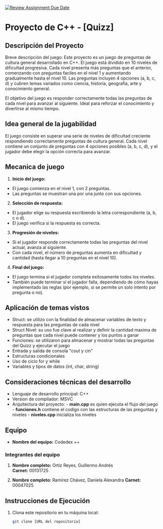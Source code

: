 [![Review Assignment Due Date](https://classroom.github.com/assets/deadline-readme-button-22041afd0340ce965d47ae6ef1cefeee28c7c493a6346c4f15d667ab976d596c.svg)](https://classroom.github.com/a/mi1WNrHU)
# Proyecto de C++ - [Quizz]

## Descripción del Proyecto

Breve descripción del juego:
Este proyecto es un juego de preguntas de cultura general desarrollado en C++. El juego está dividido en 10 niveles de dificultad progresiva. Cada nivel presenta más preguntas que el anterior, comenzando con preguntas faciles en el nivel 1 y aumentando gradualmente hasta el nivel 10. Las preguntas incluyen 4 opciones (a, b, c, d) y cubren temas variados como ciencia, historia, geografía, arte y conocimiento general.

El objetivo del juego es responder correctamente todas las preguntas de cada nivel para avanzar al siguiente. Ideal para reforzar el conocimiento y divertirse al mismo tiempo.

## Idea general de la jugabilidad 

El juego consiste en superar una serie de niveles de dificultad creciente respondiendo correctamente preguntas de cultura general. Cada nivel contiene un conjunto de preguntas con 4 opciones posibles (a, b, c, d), y el jugador debe elegir la opción correcta para avanzar.


## Mecanica de juego

1. **Inicio del juego:** 

- El juego comienza en el nivel 1, con 2 preguntas.
- Las preguntas se muestran una por una junto con sus opciones.

2. **Selección de respuesta:**

- El jugador elige su respuesta escribiendo la letra correspondiente (a, b, c o d).
- El juego verifica si la respuesta es correcta.

3. **Progresión de niveles:**

- Si el jugador responde correctamente todas las preguntas del nivel actual, avanza al siguiente.
- Con cada nivel, el número de preguntas aumenta en dificultad y cantidad (hasta llegar a 10 preguntas en el nivel 10).

4. **Final del juego:**

- El juego termina si el jugador completa exitosamente todos los niveles.
- También puede terminar si el jugador falla, dependiendo de cómo hayas implementado las reglas (por ejemplo, si se permite un solo intento por pregunta o no).


## Aplicación de temas vistos 

- Struct: se utilizo con la finalidad de almacenar variables de texto y respuesta para las preguntas de cada nivel 
- Struct Nivel: su uso fue clave al realizar y definir la cantidad maxima de preguntas que cada nivel puede contener y los puntos a ganar 
- Funciones: se utilizaron para almacenar y mostrar todas las preguntas del Quizz y ejecutar el juego
- Entrada y salida de consola "cout y cin"
- Estructuras condicionales 
- Uso de ciclo for y while 
- Variables y tipos de datos (int, char, string)

## Consideraciones técnicas del desarrollo

- Lenguaje de desarrollo principal: C++ 
- Version de compilador: MSVC 
- Arquitectura del proyecto: 
         - **main.cpp** es quien ejecuta el flujo del juego 
         - **funciones.h** contiene el codigo con las estructuras de las preguntas y niveles 
         - **niveles.cpp** inicializa los niveles  


## Equipo

- **Nombre del equipo:** Codedex ++

### Integrantes del equipo

1. **Nombre completo:** Ortiz Reyes, Guillermo Andrés	
   **Carnet:** 00131725

2. **Nombre completo:** Ramírez Chávez, Daniela Alexandra
   **Carnet:** 00047025

## Instrucciones de Ejecución

1. Clona este repositorio en tu máquina local:
   ```bash
   git clone [URL del repositorio]
